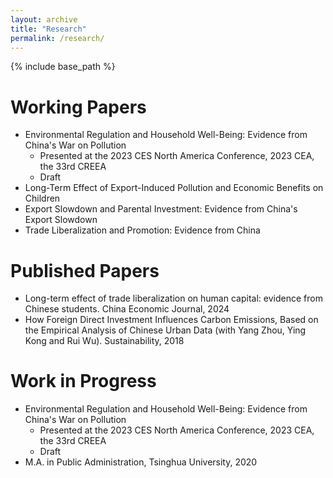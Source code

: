 ```yaml
---
layout: archive
title: "Research"
permalink: /research/
---
```


{% include base_path %}

Working Papers
======
* Environmental Regulation and Household Well-Being: Evidence from China's War on Pollution
  * Presented at the 2023 CES North America Conference, 2023 CEA, the 33rd CREEA
  * Draft
* Long-Term Effect of Export-Induced Pollution and Economic Benefits on Children
* Export Slowdown and Parental Investment: Evidence from China's Export Slowdown
* Trade Liberalization and Promotion: Evidence from China



Published Papers
======
* Long-term effect of trade liberalization on human capital: evidence from Chinese students. China Economic Journal, 2024
* How Foreign Direct Investment Influences Carbon Emissions, Based on the Empirical Analysis of Chinese Urban Data (with Yang Zhou, Ying Kong and Rui Wu).
Sustainability, 2018
 
    
Work in Progress
======
* Environmental Regulation and Household Well-Being: Evidence from China's War on Pollution
  * Presented at the 2023 CES North America Conference, 2023 CEA, the 33rd CREEA
  * Draft
* M.A. in Public Administration, Tsinghua University, 2020
